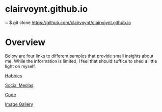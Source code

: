 # clairvoynt.github.io
~ $ git clone https://github.com/clairvoynt/clairvoynt.github.io

<!DOCTYPE html>
<html>
<body>

<h1>Overview</h1>
   Below are four links to different samples that provide small insights about me. 
  While the information is limited, I feel that should suffice to shed a little light on myself.
<p>

[Hobbies](https://github.com/clairvoynt/clairvoynt.github.io/blob/main/Hobbies)

[Social Medias](https://github.com/clairvoynt/clairvoynt.github.io/blob/main/Social%20Medias)

[Code](https://github.com/clairvoynt/clairvoynt.github.io/blob/main/Code)

[Image Gallery](https://github.com/clairvoynt/clairvoynt.github.io/blob/main/Image%20Gallery)</p>

  </body>
  </html>
